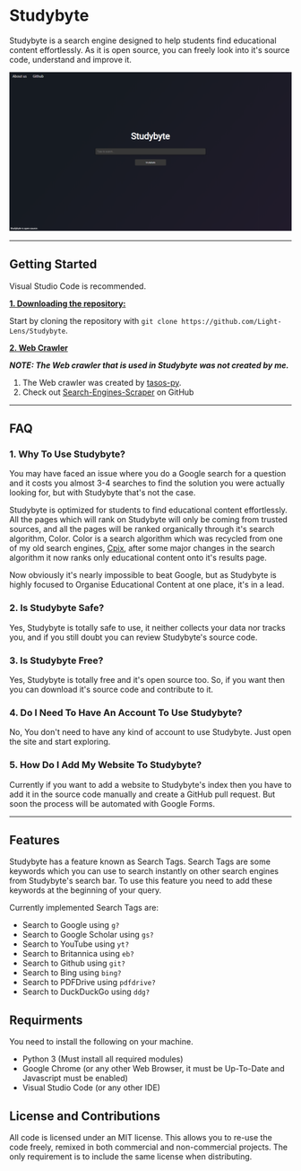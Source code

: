 # Studybyte
Studybyte is a search engine designed to help students find educational content effortlessly. As it is open source, you can freely look into it's source code, understand and improve it.

[![Studybyte's Homepage Screenshot](./res/Branding/Screenshot.png)](https://light-lens.github.io/Studybyte)

---

## Getting Started
Visual Studio Code is recommended.

<ins>**1. Downloading the repository:**</ins>

Start by cloning the repository with `git clone https://github.com/Light-Lens/Studybyte`.

<ins>**2. Web Crawler**</ins>

***NOTE: The Web crawler that is used in Studybyte was not created by me.***
1. The Web crawler was created by [tasos-py](https://github.com/tasos-py).
2. Check out [Search-Engines-Scraper](https://github.com/tasos-py/Search-Engines-Scraper) on GitHub

---

## FAQ
### 1. Why To Use Studybyte?
You may have faced an issue where you do a Google search for a question and it costs you almost 3-4 searches to find the solution you were actually looking for, but with Studybyte that's not the case.

Studybyte is optimized for students to find educational content effortlessly. All the pages which will rank on Studybyte will only be coming from trusted sources, and all the pages will be ranked organically through it's search algorithm, Color. Color is a search algorithm which was recycled from one of my old search engines, [Cpix](https://www.youtube.com/watch?v=eqpWT9X28Ls), after some major changes in the search algorithm it now ranks only educational content onto it's results page.

Now obviously it's nearly impossible to beat Google, but as Studybyte is highly focused to Organise Educational Content at one place, it's in a lead.

### 2. Is Studybyte Safe?
Yes, Studybyte is totally safe to use, it neither collects your data nor tracks you, and if you still doubt you can review Studybyte's source code.

### 3. Is Studybyte Free?
Yes, Studybyte is totally free and it's open source too. So, if you want then you can download it's source code and contribute to it.

### 4. Do I Need To Have An Account To Use Studybyte?
No, You don't need to have any kind of account to use Studybyte. Just open the site and start exploring.

### 5. How Do I Add My Website To Studybyte?
Currently if you want to add a website to Studybyte's index then you have to add it in the source code manually and create a GitHub pull request. But soon the process will be automated with Google Forms.

---

## Features
Studybyte has a feature known as Search Tags. Search Tags are some keywords which you can use to search instantly on other search engines from Studybyte's search bar. To use this feature you need to add these keywords at the beginning of your query.

Currently implemented Search Tags are:
- Search to Google using `g?`
- Search to Google Scholar using `gs?`
- Search to YouTube using `yt?`
- Search to Britannica using `eb?`
- Search to Github using `git?`
- Search to Bing using `bing?`
- Search to PDFDrive using `pdfdrive?`
- Search to DuckDuckGo using `ddg?`

## Requirments
You need to install the following on your machine.
- Python 3 (Must install all required modules)
- Google Chrome (or any other Web Browser, it must be Up-To-Date and Javascript must be enabled)
- Visual Studio Code (or any other IDE)

## License and Contributions
All code is licensed under an MIT license. This allows you to re-use the code freely, remixed in both commercial and non-commercial projects. The only requirement is to include the same license when distributing.

